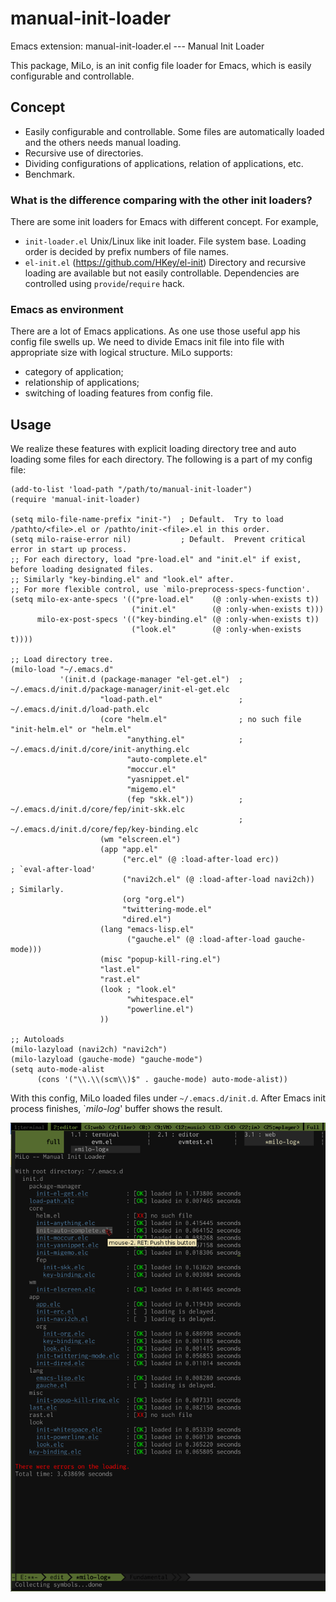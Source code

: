 manual-init-loader
==================

Emacs extension: manual-init-loader.el --- Manual Init Loader


This package, MiLo, is an init config file loader for Emacs, which is easily configurable and
controllable.



## Concept

- Easily configurable and controllable.  Some files are automatically loaded and the others needs
  manual loading.
- Recursive use of directories.
- Dividing configurations of applications, relation of applications, etc.
- Benchmark.

### What is the difference comparing with the other init loaders?

There are some init loaders for Emacs with different concept.  For example,
- `init-loader.el`
  Unix/Linux like init loader.  File system base.
  Loading order is decided by prefix numbers of file names.
- `el-init.el` (https://github.com/HKey/el-init)
  Directory and recursive loading are available but not easily controllable.
  Dependencies are controlled using `provide`/`require` hack.

### Emacs as environment

There are a lot of Emacs applications.  As one use those useful app his config file swells up.
We need to divide Emacs init file into file with appropriate size with logical structure.
MiLo supports:
- category of application;
- relationship of applications;
- switching of loading features from config file.


## Usage

We realize these features with explicit loading directory tree and auto loading some files for each
directory.  The following is a part of my config file:

	(add-to-list 'load-path "/path/to/manual-init-loader")
	(require 'manual-init-loader)

	(setq milo-file-name-prefix "init-")  ; Default.  Try to load /pathto/<file>.el or /pathto/init-<file>.el in this order.
	(setq milo-raise-error nil)           ; Default.  Prevent critical error in start up process.
	;; For each directory, load "pre-load.el" and "init.el" if exist, before loading designated files.
	;; Similarly "key-binding.el" and "look.el" after.
	;; For more flexible control, use `milo-preprocess-specs-function'.
	(setq milo-ex-ante-specs '(("pre-load.el"    (@ :only-when-exists t))
	                           ("init.el"        (@ :only-when-exists t)))
	      milo-ex-post-specs '(("key-binding.el" (@ :only-when-exists t))
	                           ("look.el"        (@ :only-when-exists t))))

	;; Load directory tree.
	(milo-load "~/.emacs.d"
	           '(init.d (package-manager "el-get.el")  ; ~/.emacs.d/init.d/package-manager/init-el-get.elc
	                    "load-path.el"                 ; ~/.emacs.d/init.d/load-path.elc
	                    (core "helm.el"                ; no such file "init-helm.el" or "helm.el"
	                          "anything.el"            ; ~/.emacs.d/init.d/core/init-anything.elc
	                          "auto-complete.el"
	                          "moccur.el"
	                          "yasnippet.el"
	                          "migemo.el"
	                          (fep "skk.el"))          ; ~/.emacs.d/init.d/core/fep/init-skk.elc
                                                       ; ~/.emacs.d/init.d/core/fep/key-binding.elc
	                    (wm "elscreen.el")
	                    (app "app.el"
	                         ("erc.el" (@ :load-after-load erc))          ; `eval-after-load'
	                         ("navi2ch.el" (@ :load-after-load navi2ch))  ; Similarly.
	                         (org "org.el")
	                         "twittering-mode.el"
	                         "dired.el")
	                    (lang "emacs-lisp.el"
	                          ("gauche.el" (@ :load-after-load gauche-mode)))
	                    (misc "popup-kill-ring.el")
	                    "last.el"
	                    "rast.el"
	                    (look ; "look.el"
	                          "whitespace.el"
	                          "powerline.el")
	                    ))

	;; Autoloads
	(milo-lazyload (navi2ch) "navi2ch")
	(milo-lazyload (gauche-mode) "gauche-mode")
	(setq auto-mode-alist
	      (cons '("\\.\\(scm\\)$" . gauche-mode) auto-mode-alist))

With this config, MiLo loaded files under `~/.emacs.d/init.d`.
After Emacs init process finishes, `*milo-log*' buffer shows the result.

![log](./images/log.png "log")

